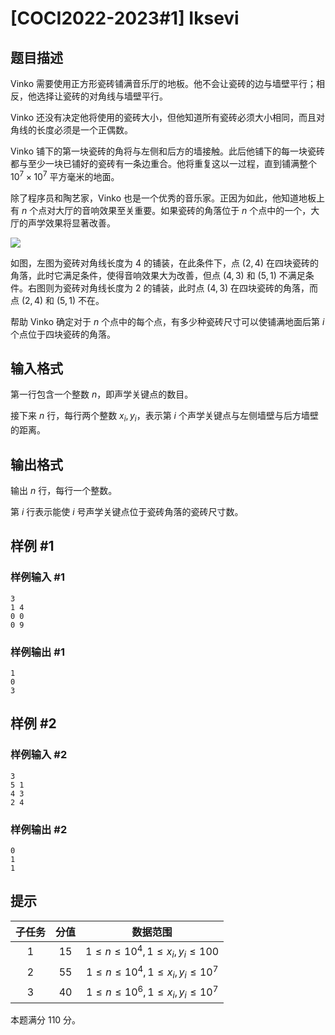 # [COCI2022-2023#1] Iksevi

## 题目描述

Vinko 需要使用正方形瓷砖铺满音乐厅的地板。他不会让瓷砖的边与墙壁平行；相反，他选择让瓷砖的对角线与墙壁平行。

Vinko 还没有决定他将使用的瓷砖大小，但他知道所有瓷砖必须大小相同，而且对角线的长度必须是一个正偶数。

Vinko 铺下的第一块瓷砖的角将与左侧和后方的墙接触。此后他铺下的每一块瓷砖都与至少一块已铺好的瓷砖有一条边重合。他将重复这以一过程，直到铺满整个 $10^7 \times 10^7$ 平方毫米的地面。

除了程序员和陶艺家，Vinko 也是一个优秀的音乐家。正因为如此，他知道地板上有 $n$ 个点对大厅的音响效果至关重要。如果瓷砖的角落位于 $n$ 个点中的一个，大厅的声学效果将显著改善。

![](https://cdn.luogu.com.cn/upload/image_hosting/o4bbstj2.png)

如图，左图为瓷砖对角线长度为 $4$ 的铺装，在此条件下，点 $(2,4)$ 在四块瓷砖的角落，此时它满足条件，使得音响效果大为改善，但点 $(4,3)$ 和 $(5,1)$ 不满足条件。右图则为瓷砖对角线长度为 $2$ 的铺装，此时点 $(4,3)$ 在四块瓷砖的角落，而点 $(2,4)$ 和 $(5,1)$ 不在。

帮助 Vinko 确定对于 $n$ 个点中的每个点，有多少种瓷砖尺寸可以使铺满地面后第 $i$ 个点位于四块瓷砖的角落。

## 输入格式

第一行包含一个整数 $n$，即声学关键点的数目。

接下来 $n$ 行，每行两个整数 $x_i,y_i$，表示第 $i$ 个声学关键点与左侧墙壁与后方墙壁的距离。

## 输出格式

输出 $n$ 行，每行一个整数。

第 $i$ 行表示能使 $i$ 号声学关键点位于瓷砖角落的瓷砖尺寸数。

## 样例 #1

### 样例输入 #1
```
3
1 4
0 0
0 9
```

### 样例输出 #1

```
1
0
3
```

## 样例 #2

### 样例输入 #2
```
3
5 1
4 3
2 4
```

### 样例输出 #2

```
0
1
1
```

## 提示

| 子任务 | 分值 | 数据范围 |
| :-----------: | :-----------: | :-----------: |
| $1$ | $15$ | $1\leq n \leq 10^4,1\leq x_i,y_i \leq 100$ |
| $2$ | $55$ | $1\leq n \leq 10^4,1\leq x_i,y_i \leq 10^7$ |
| $3$ | $40$ | $1\leq n \leq 10^6,1\leq x_i,y_i \leq 10^7$ |

本题满分 $110$ 分。
